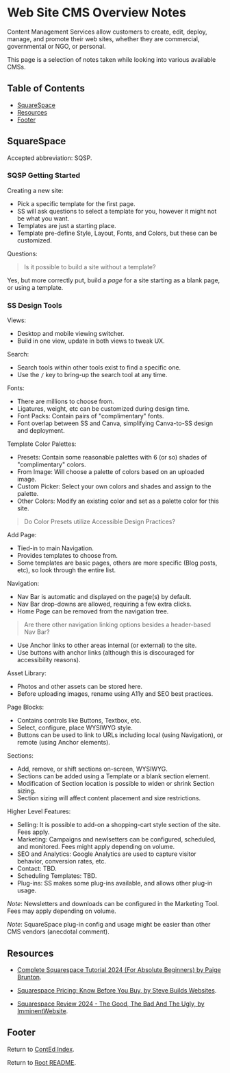 # Web Site CMS Overview Notes

Content Management Services allow customers to create, edit, deploy, manage, and promote their web sites, whether they are commercial, governmental or NGO, or personal.

This page is a selection of notes taken while looking into various available CMSs.

## Table of Contents

- [SquareSpace](#squarespace)
- [Resources](#resources)
- [Footer](#footer)

## SquareSpace

Accepted abbreviation: SQSP.

### SQSP Getting Started

Creating a new site:

- Pick a specific template for the first page.
- SS will ask questions to select a template for you, however it might not be what you want.
- Templates are just a starting place.
- Template pre-define Style, Layout, Fonts, and Colors, but these can be customized.

Questions:

> Is it possible to build a site without a template?

Yes, but more correctly put, build a _page_ for a site starting as a blank page, or using a template.

### SS Design Tools

Views:

- Desktop and mobile viewing switcher.
- Build in one view, update in both views to tweak UX.

Search:

- Search tools within other tools exist to find a specific one.
- Use the `/` key to bring-up the search tool at any time.

Fonts:

- There are millions to choose from.
- Ligatures, weight, etc can be customized during design time.
- Font Packs: Contain pairs of "complimentary" fonts.
- Font overlap between SS and Canva, simplifying Canva-to-SS design and deployment.

Template Color Palettes:

- Presets: Contain some reasonable palettes with 6 (or so) shades of "complimentary" colors.
- From Image: Will choose a palette of colors based on an uploaded image.
- Custom Picker: Select your own colors and shades and assign to the palette.
- Other Colors: Modify an existing color and set as a palette color for this site.

> Do Color Presets utilize Accessible Design Practices?

Add Page:

- Tied-in to main Navigation.
- Provides templates to choose from.
- Some templates are basic pages, others are more specific (Blog posts, etc), so look through the entire list.

Navigation:

- Nav Bar is automatic and displayed on the page(s) by default.
- Nav Bar drop-downs are allowed, requiring a few extra clicks.
- Home Page can be removed from the navigation tree.

> Are there other navigation linking options besides a header-based Nav Bar?

- Use Anchor links to other areas internal (or external) to the site.
- Use buttons with anchor links (although this is discouraged for accessibility reasons).

Asset Library:

- Photos and other assets can be stored here.
- Before uploading images, rename using A11y and SEO best practices.

Page Blocks:

- Contains controls like Buttons, Textbox, etc.
- Select, configure, place WYSIWYG style.
- Buttons can be used to link to URLs including local (using Navigation), or remote (using Anchor elements).

Sections:

- Add, remove, or shift sections on-screen, WYSIWYG.
- Sections can be added using a Template or a blank section element.
- Modification of Section location is possible to widen or shrink Section sizing.
- Section sizing will affect content placement and size restrictions.

Higher Level Features:

- Selling: It is possible to add-on a shopping-cart style section of the site. Fees apply.
- Marketing: Campaigns and newlsetters can be configured, scheduled, and monitored. Fees might apply depending on volume.
- SEO and Analytics: Google Analytics are used to capture visitor behavior, conversion rates, etc.
- Contact: TBD.
- Scheduling Templates: TBD.
- Plug-ins: SS makes some plug-ins available, and allows other plug-in usage.

_Note_: Newsletters and downloads can be configured in the Marketing Tool. Fees may apply depending on volume.

_Note_: SquareSpace plug-in config and usage might be easier than other CMS vendors (anecdotal comment).

## Resources

- [Complete Squarespace Tutorial 2024 (For Absolute Beginners) by Paige Brunton](https://www.youtube.com/watch?v=VcmfNO_Vpe8).

- [Squarespace Pricing: Know Before You Buy, by Steve Builds Websites](https://www.youtube.com/watch?v=3i_ScvYXlOs).

- [Squarespace Review 2024 - The Good, The Bad And The Ugly, by ImminentWebsite](https://www.youtube.com/watch?v=cZDBcOY57Ek).

## Footer

Return to [ContEd Index](./conted-index.html).

Return to [Root README](../README.html).
